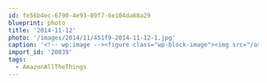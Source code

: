 ```yaml
---
id: fe56b4ec-6790-4e93-89f7-6e104da68a29
blueprint: photo
title: '2014-11-12'
photo: '/images/2014/11/451f9-2014-11-12-1.jpg'
caption: '<!-- wp:image --><figure class="wp-block-image"><img src="/assets/images/2014/11/451f9-2014-11-12-1.jpg" /></figure><!-- /wp:image --><!-- wp:paragraph --><p>Amazing Amazon overload: While watching the Amazon re:invent keynote today, my German bread bin arrived from AmazonUK. #AmazonAllTheThings</p><!-- /wp:paragraph -->'
import_id: '20839'
tags:
  - AmazonAllTheThings
---
```

